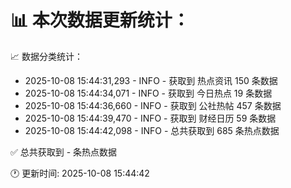 📊 本次数据更新统计：
==========================

📈 数据分类统计：
- 2025-10-08 15:44:31,293 - INFO - 获取到 热点资讯 150 条数据
- 2025-10-08 15:44:34,071 - INFO - 获取到 今日热点 19 条数据
- 2025-10-08 15:44:36,660 - INFO - 获取到 公社热帖 457 条数据
- 2025-10-08 15:44:39,470 - INFO - 获取到 财经日历 59 条数据
- 2025-10-08 15:44:42,098 - INFO - 总共获取到 685 条热点数据

✅ 总共获取到 - 条热点数据

🕐 更新时间: 2025-10-08 15:44:42
